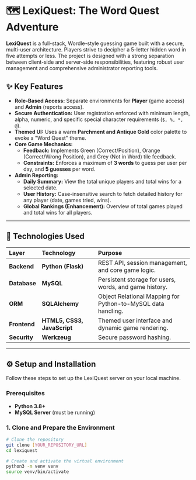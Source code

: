 # 🗺️ LexiQuest: The Word Quest Adventure



**LexiQuest** is a full-stack, Wordle-style guessing game built with a secure, multi-user architecture. Players strive to decipher a 5-letter hidden word in five attempts or less. The project is designed with a strong separation between client-side and server-side responsibilities, featuring robust user management and comprehensive administrator reporting tools.

## ✨ Key Features

* **Role-Based Access:** Separate environments for **Player** (game access) and **Admin** (reports access).
* **Secure Authentication:** User registration enforced with minimum length, alpha, numeric, and specific special character requirements (`$, %, *, @`).
* **Themed UI:** Uses a warm **Parchment and Antique Gold** color palette to evoke a "Word Quest" theme.
* **Core Game Mechanics:**
    * **Feedback:** Implements Green (Correct/Position), Orange (Correct/Wrong Position), and Grey (Not in Word) tile feedback.
    * **Constraints:** Enforces a maximum of **3 words** to guess per user per day, and **5 guesses** per word.
* **Admin Reporting:**
    * **Daily Summary:** View the total unique players and total wins for a selected date.
    * **User History:** Case-insensitive search to fetch detailed history for any player (date, games tried, wins).
    * **Global Rankings (Enhancement):** Overview of total games played and total wins for all players.

***

## 🚀 Technologies Used

| Layer | Technology | Purpose |
| :--- | :--- | :--- |
| **Backend** | **Python (Flask)** | REST API, session management, and core game logic. |
| **Database** | **MySQL** | Persistent storage for users, words, and game history. |
| **ORM** | **SQLAlchemy** | Object Relational Mapping for Python-to-MySQL data handling. |
| **Frontend** | **HTML5, CSS3, JavaScript** | Themed user interface and dynamic game rendering. |
| **Security** | **Werkzeug** | Secure password hashing. |

***

## ⚙️ Setup and Installation

Follow these steps to set up the LexiQuest server on your local machine.

### Prerequisites

* **Python 3.8+**
* **MySQL Server** (must be running)

### 1. Clone and Prepare the Environment

```bash
# Clone the repository
git clone [YOUR_REPOSITORY_URL]
cd lexiquest

# Create and activate the virtual environment
python3 -m venv venv
source venv/bin/activate
